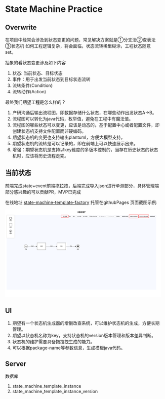 # State Machine Practice

## Overwrite

在项目中经常会涉及到状态变更的问题，常见解决方案就是①分支法②查表法③状态机
如何工程逻辑复杂，将会面临，状态流转稀里糊涂，工程状态随意set。

抽象的看状态变更涉及如下内容

1. 状态: 当前状态、目标状态
2. 事件：用于出发当前状态到目标状态流转
3. 流转条件(Condition)
4. 流转动作(Action)

最终我们期望工程是怎么样的？

1. 产研沟通后输出流程图，即数据存储什么状态，在哪些动作出发状态A->B。
2. 流程图可以转化为java代码，枚举值，避免在工程中有魔法值。
3. 流程图的哪些状态可以变更，应该是动态的，基于配置中心或者配置文件，即创建状态机支持文件配置而非硬编码。
4. 期望状态机的变更也支持输出plantuml，方便大模型支持。
5. 期望状态机的流转是可以记录的，即在前端上可以快速展示出来。
6. 增强：期望状态机是支持以key维度的多版本控制的，当存在历史状态的状态机时，应该将历史流程走完。


## 当前状态

前端完成state+event前端拖拉拽，后端完成导入json进行单测部分，具体管理端部分感兴趣的可以贡献PR，MVP已完成

在线地址 [state-machine-template-factory](https://boommanpro.github.io/state-machine-template-factory/) 托管在githubPages
页面截图示例:

![img](https://raw.githubusercontent.com/BoomManPro/state-machine-template-factory/master/docs/front.png)

## UI

1. 期望有一个状态机生成器的增删改查系统，可以维护状态机的生成，方便长期管理。
2. 期望以状态机名称为key，支持状态机的version版本管理和版本差异判断。
3. 状态机的维护需要具备拖拉拽生成的能力。
4. 可以根据package-name等参数信息，生成模板java代码。

## Server

数据库

1. state_machine_template_instance
2. state_machine_template_instance_version
